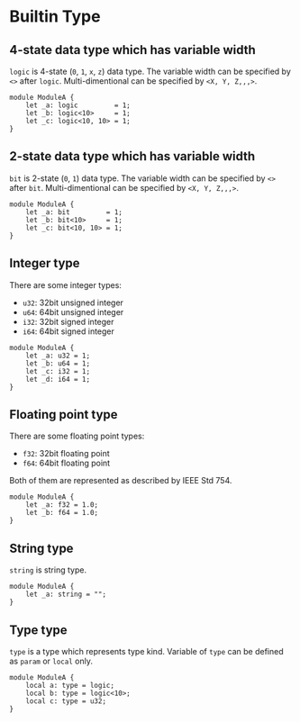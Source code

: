 # Builtin Type

## 4-state data type which has variable width

`logic` is 4-state (`0`, `1`, `x`, `z`) data type.
The variable width can be specified by `<>` after `logic`.
Multi-dimentional can be specified by `<X, Y, Z,,,>`.

```veryl,playground
module ModuleA {
    let _a: logic         = 1;
    let _b: logic<10>     = 1;
    let _c: logic<10, 10> = 1;
}
```

## 2-state data type which has variable width

`bit` is 2-state (`0`, `1`) data type.
The variable width can be specified by `<>` after `bit`.
Multi-dimentional can be specified by `<X, Y, Z,,,>`.

```veryl,playground
module ModuleA {
    let _a: bit         = 1;
    let _b: bit<10>     = 1;
    let _c: bit<10, 10> = 1;
}
```

## Integer type

There are some integer types:

* `u32`: 32bit unsigned integer
* `u64`: 64bit unsigned integer
* `i32`: 32bit signed integer
* `i64`: 64bit signed integer

```veryl,playground
module ModuleA {
    let _a: u32 = 1;
    let _b: u64 = 1;
    let _c: i32 = 1;
    let _d: i64 = 1;
}
```

## Floating point type

There are some floating point types:

* `f32`: 32bit floating point
* `f64`: 64bit floating point

Both of them are represented as described by IEEE Std 754.

```veryl,playground
module ModuleA {
    let _a: f32 = 1.0;
    let _b: f64 = 1.0;
}
```

## String type

`string` is string type.

```veryl,playground
module ModuleA {
    let _a: string = "";
}
```

## Type type

`type` is a type which represents type kind.
Variable of `type` can be defined as `param` or `local` only.

```veryl,playground
module ModuleA {
    local a: type = logic;
    local b: type = logic<10>;
    local c: type = u32;
}
```

